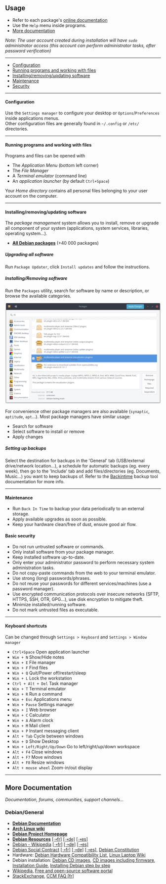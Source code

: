 ## Usage

 * Refer to each package's [online documentation](packages.md)
 * Use the `Help` menu inside programs.
 * [More documentation](#more-documentation)

_Note: The user account created during installation will have `sudo` administrator access (this account can perform administrator tasks, after password verification)_
 
-------------------------------------------

 * [Configuration](#configuration)
 * [Running programs and working with files](#running-programs-and-working-with-files)
 * [Installing/removing/updating software](#installingremovingupdating-software)
 * [Maintenance](#maintenance)
 * [Security](#security)
 
-------------------------------------------

#### Configuration

Use the `Settings manager` to configure your desktop or `Options`/`Preferences` inside applications menus.  
Other configuration files are generally found in `~/.config` or `/etc/` directories.

------------------------------------------

#### Running programs and working with files

Programs and files can be opened with

 * The _Application Menu_ (bottom left corner)
 * The _File Manager_
 * A _Terminal emulator_ (command line)
 * An _application launcher_ (by default `Ctrl+Space`)
 
Your _Home directory_ contains all personal files belonging to your user account on the computer.

------------------------------------------

#### Installing/removing/updating software

The _package management_ system allows you to install, remove or upgrade all 
component of your system (applications, system services, libraries, operating system...).

 * **[All Debian packages](https://packages.debian.org)** (+40 000 packages)

##### Upgrading all software

Run `Package Updater`, click `Install updates` and follow the instructions.

<!--- * From the [Synaptic](packages/synaptic.md) package manager:
   * click `Reload`, `Mark all upgrades`, `Apply`.
   * Review the proposed changes and `Apply`.

![](res/synaptic-upgrade.png) -->

##### Installing/Removing software

Run the `Packages` utility, search for software by name or description, or browse the available categories.

![](res/gpk-install-remove.png)

<!-- * Use the `Search` button to search in package names or descriptions.
 * From the [Synaptic](packages/synaptic.md) package manager:
  * Right-click the package to install/remove
  * `Select for installation` or `Select for removal`.
  * Click `Apply` to proceed to installation.

![](res/synaptic-search-install.png) ![](res/synaptic-purge.png) -->

For convenience other package managers are also available (`synaptic`, `aptitude`, `apt`...).
Most package managers have similar usage:

 * Search for software
 * Select software to install or remove
 * Apply changes


##### Setting up backups

Select the destination for backups in the 'General' tab (USB/external
drive/network location...), a schedule for automatic backups (eg. every week),
then go to the 'Include' tab and add files/directories (eg. Documents, Music...)
you want to keep backups of. Refer to the [Backintime](http://backintime.readthedocs.io/en/latest/) backup tool documentation for more info.

------------------------------------------

#### Maintenance

 * Run `Back In Time` to backup your data periodically to an external storage.
 * Apply available upgrades as soon as possible.
 * Keep your hardware clean/free of dust, ensure good air flow.

#### Basic security

 * Do not run untrusted software or commands.
 * Only install software from your package manager.
 * Keep installed software up-to-date.
 * Only enter your administrator password to perform necessary system administration tasks.
 * Do not copy-paste commands from the web to your terminal emulator.
 * Use strong (long) passwords/phrases.
 * Do not reuse your passwords for different services/machines (use a password manager).
 * Use encrypted communication protocols over insecure networks (SFTP, HTTPS, SSH, OTR, GPG...), use disk encryption to mitigate theft.
 * Minimize installed/running software.
 * Do not mark untrusted files as executable.

------------------------------------------

#### Keyboard shortcuts

Can be changed through `Settings > Keyboard` and `Settings > Window manager`

 * `Ctrl+Space` Open application launcher
 * `Win + N` Show/Hide notes
 * `Win + E` File manager
 * `Win + F` Find files
 * `Win + Q` Quit/Power off/restart/sleep
 * `Win + L` Lock the workstation
 * `Ctrl + Alt + Del` Task manager
 * `Win + T` Terminal emulator
 * `Win + R` Run a command
 * `Win + Esc` Applications menu
 * `Win + Pause` Settings manager
 * `Win + I` Web browser
 * `Win + C` Calculator
 * `Win + A` Alarm clock
 * `Win + M` Mail client
 * `Win + P` Instant messaging client
 * `Alt + Tab` Cycle between windows
 * `Win + D` Show Desktop
 * `Win + Left/Right/Up/Down` Go to left/right/up/down workspace
 * `Alt + F4` Close windows
 * `Alt + F7` Move windows
 * `Alt + F8` Resize windows
 * `Alt + mouse wheel` Zoom-in/out display


--------------------------------------------

## More Documentation

_Documentation, forums, communities, support channels..._

### Debian/General

 * **[Debian Documentation](https://www.debian.org/doc/)**
 * **[Arch Linux wiki](https://wiki.archlinux.org/)**
 * **[Debian Project Homepage](https://www.debian.org/)**
 * **[Debian Resources](https://wiki.debian.org/DebianResources)** [[➝fr]](https://wiki.debian.org/fr/DebianResources) [[➝de]](https://wiki.debian.org/de/DebianResources) [[➝es]](https://wiki.debian.org/es/DebianResources)
 * [Debian - Wikipedia](https://en.wikipedia.org/wiki/Debian) [[➝fr]](https://fr.wikipedia.org/wiki/Debian) [[➝de]](https://de.wikipedia.org/wiki/Debian) [[➝es]](https://es.wikipedia.org/wiki/Debian)
 * [Debian Social Contract](https://www.debian.org/social_contract) [[➝fr]](https://www.debian.org/social_contract.fr.html) [[➝de]](https://www.debian.org/social_contract.de.html) [[➝es]](https://www.debian.org/social_contract.es.html), [Debian Constitution](https://www.debian.org/devel/constitution)
 * Hardware: [Debian Hardware Compatibility List](http://kmuto.jp/debian/hcl/index.cgi), [Linux Laptop Wiki](http://www.linlap.com/)
 * Debian installation: [Debian CD images](http://cdimage.debian.org/cdimage/), [CD images including firmware](http://cdimage.debian.org/cdimage/unofficial/non-free/cd-including-firmware/), [Installation Guide](https://www.debian.org/releases/stable/amd64/), [Installing Debian step by step](https://debian-handbook.info/browse/stable/sect.installation-steps.html)
 * [Wikipedia](https://en.wikipedia.org/wiki/Main_Page), [Free and open-source software portal](https://en.wikipedia.org/wiki/Portal:Free_and_open-source_software)
 * [StackExchange](https://stackexchange.com/search), [CCM FAQ [fr]](http://www.commentcamarche.net/faq/linux-97)
